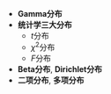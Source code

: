 - **Gamma分布**
- **统计学三大分布**
  - $t$分布
  - $\chi^2$分布
  - $F$分布
- **Beta分布**, **Dirichlet分布**
- **二项分布**, **多项分布**

